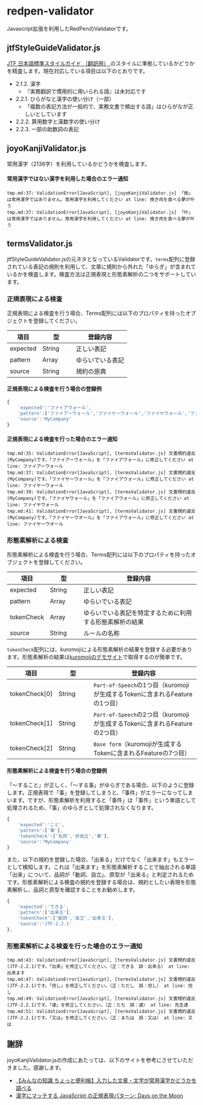 # redpen-validator

Javascript拡張を利用したRedPenのValidatorです。

## jtfStyleGuideValidator.js

[JTF 日本語標準スタイルガイド
（翻訳用） ](http://www.jtf.jp/jp/style_guide/pdf/jtf_style_guide.pdf)のスタイルに準拠しているかどうかを精査します。現在対応している項目は以下のとおりです。

- 2.1.2. 漢字
    - 『実務翻訳で慣用的に用いられる語』は未対応です
- 2.2.1. ひらがなと漢字の使い分け（一部）
    - 「複数の表記方法が一般的で、実務文書で頻出する語」はひらがなが正しいとしています
- 2.2.2. 算用数字と漢数字の使い分け
- 2.2.3. 一部の助数詞の表記

## joyoKanjiValidator.js

常用漢字（2136字）を利用しているかどうかを検査します。

#### 常用漢字ではない漢字を利用した場合のエラー通知

```
tmp.md:37: ValidationError[JavaScript], [joyoKanjiValidator.js] 「挽」は常用漢字ではありません。常用漢字を利用してください at line: 挽き肉を食べる夢が叶う
tmp.md:37: ValidationError[JavaScript], [joyoKanjiValidator.js] 「叶」は常用漢字ではありません。常用漢字を利用してください at line: 挽き肉を食べる夢が叶う
```

## termsValidator.js

jtfStyleGuideValidator.jsの元ネタとなっているValidatorです。`terms`配列に登録されている表記の規則を利用して、文章に規則から外れた「ゆらぎ」が含まれているかを検査します。検査方法は正規表現と形態素解析の二つをサポートしています。

### 正規表現による検査

正規表現による検査を行う場合、Terms配列には以下のプロパティを持ったオブジェクトを登録してください。

|項目     |型     |登録内容|
|--------|--------|-------|
|expected|String  |正しい表記|
|pattern　|Array　　|ゆらいでいる表記|
|source　 |String  |規約の原典|

#### 正規表現による検査を行う場合の登録例

```javascript
{
    'expected':'ファイアウォール',
    'pattern':['ファイアーウォール','ファイヤーウォール','ファイヤウォール','ファイヤーウオール'],
    'source':'MyCompany'
}
```

#### 正規表現による検査を行った場合のエラー通知

```
tmp.md:35: ValidationError[JavaScript], [termsValidator.js] 文書規約違反(MyCompany)です。「ファイアーウォール」を「ファイアウォール」に修正してください at line: ファイアーウォール
tmp.md:37: ValidationError[JavaScript], [termsValidator.js] 文書規約違反(MyCompany)です。「ファイヤーウォール」を「ファイアウォール」に修正してください at line: ファイヤーウォール
tmp.md:39: ValidationError[JavaScript], [termsValidator.js] 文書規約違反(MyCompany)です。「ファイヤウォール」を「ファイアウォール」に修正してください at line: ファイヤウォール
tmp.md:41: ValidationError[JavaScript], [termsValidator.js] 文書規約違反(MyCompany)です。「ファイヤーウオール」を「ファイアウォール」に修正してください at line: ファイヤーウオール
```

### 形態素解析による検査

形態素解析による検査を行う場合、Terms配列には以下のプロパティを持ったオブジェクトを登録してください。

|項目        |型     |登録内容|
|-----------|--------|-------|
|expected   |String  |正しい表記|
|pattern　   |Array　　|ゆらいでいる表記|
|tokenCheck |Array   |ゆらいでいる表記を特定するために利用する形態素解析の結果|
|source　    |String  |ルールの名称|

`tokenCheck`配列には、kuromojiによる形態素解析の結果を登録する必要があります。形態素解析の結果は[kuromojiのデモサイト](http://atilika.org/kuromoji/)で取得するのが簡単です。

|項目          |型     |登録内容|
|--------------|--------|-------|
|tokenCheck[0] |String  |`Part-of-Speech`の1つ目（kuromojiが生成するTokenに含まれるFeatureの1つ目）|
|tokenCheck[1] |String　　|`Part-of-Speech`の2つ目（kuromojiが生成するTokenに含まれるFeatureの2つ目）|
|tokenCheck[2]  |String   |`Base form`（kuromojiが生成するTokenに含まれるFeatureの7つ目）|


#### 形態素解析による検査を行う場合の登録例

「～すること」が正しく、「～する事」がゆらぎである場合、以下のように登録します。正規表現で「事」を登録してしまうと、「事件」がエラーになってしまいます。ですが、形態素解析を利用すると「事件」は「事件」という単語として処理されるため、「事」のゆらぎとして処理されなくなります。

```javascript
{
    'expected':'こと',
    'pattern':['事'],
    'tokenCheck':['名詞','非自立','事'],
    'source':'MyCompany'
}
```

また、以下の規約を登録した場合、「出来る」だけでなく「出来ます」もエラーとして検知します。これは「出来ます」を形態素解析することで抽出される単語「出来」について、品詞が「動詞、自立」、原型が「出来る」と判定されるためです。形態素解析による検査の規約を登録する場合は、規約としたい表現を形態素解析し、品詞と原型を確認することをお勧めします。

```javascript
{
    'expected':'できる',
    'pattern':['出来る'],
    'tokenCheck':['動詞','自立','出来る'],
    'source':'JTF-2.2.1'
},
```

### 形態素解析による検査を行った場合のエラー通知

```
tmp.md:43: ValidationError[JavaScript], [termsValidator.js] 文書規約違反(JTF-2.2.1)です。「出来」を修正してください。（正：できる　誤：出来る） at line: 出来ます
tmp.md:47: ValidationError[JavaScript], [termsValidator.js] 文書規約違反(JTF-2.2.1)です。「但し」を修正してください。（正：ただし　誤：但し） at line: 但し
tmp.md:49: ValidationError[JavaScript], [termsValidator.js] 文書規約違反(JTF-2.2.1)です。「達」を修正してください。（正：たち　誤：達） at line: 先生達
tmp.md:51: ValidationError[JavaScript], [termsValidator.js] 文書規約違反(JTF-2.2.1)です。「又は」を修正してください。（正：または　誤：又は） at line: 又は
```

## 謝辞

joyoKanjiValidator.jsの作成にあたっては、以下のサイトを参考にさせていただきました。感謝します。

- [【みんなの知識 ちょっと便利帳】入力した文章・文字が常用漢字かどうかを調べる](http://www.benricho.org/kanji/kyoikukanji/check-jyoyo-kanji.html)
- [漢字にマッチする JavaScript の正規表現パターン: Days on the Moon](http://nanto.asablo.jp/blog/2015/12/31/7966713)
